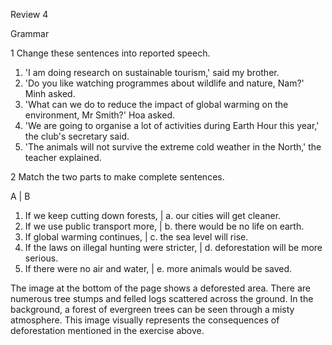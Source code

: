 Review 4

Grammar

1 Change these sentences into reported speech.
1. 'I am doing research on sustainable tourism,' said my brother.
2. 'Do you like watching programmes about wildlife and nature, Nam?' Minh asked.
3. 'What can we do to reduce the impact of global warming on the environment, Mr Smith?' Hoa asked.
4. 'We are going to organise a lot of activities during Earth Hour this year,' the club's secretary said.
5. 'The animals will not survive the extreme cold weather in the North,' the teacher explained.

2 Match the two parts to make complete sentences.

A | B
1. If we keep cutting down forests, | a. our cities will get cleaner.
2. If we use public transport more, | b. there would be no life on earth.
3. If global warming continues, | c. the sea level will rise.
4. If the laws on illegal hunting were stricter, | d. deforestation will be more serious.
5. If there were no air and water, | e. more animals would be saved.

The image at the bottom of the page shows a deforested area. There are numerous tree stumps and felled logs scattered across the ground. In the background, a forest of evergreen trees can be seen through a misty atmosphere. This image visually represents the consequences of deforestation mentioned in the exercise above.